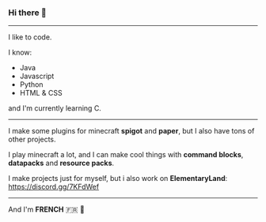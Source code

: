 ### Hi there 👋

***

I like to code.

I know:
- Java
- Javascript
- Python
- HTML & CSS

and I'm currently learning C.

***

I make some plugins for minecraft **spigot** and **paper**, but I also have tons of other projects.

I play minecraft a lot, and I can make cool things with **command blocks**, **datapacks** and **resource packs**.

I make projects just for myself, but i also work on **ElementaryLand**: https://discord.gg/7KFdWef

***

And I'm **FRENCH** 🇫🇷 🥖

<!--
**itsRed-v2/itsRed-v2** is a ✨ _special_ ✨ repository because its `README.md` (this file) appears on your GitHub profile.

Here are some ideas to get you started:

- 🔭 I’m currently working on ...
- 🌱 I’m currently learning ...
- 👯 I’m looking to collaborate on ...
- 🤔 I’m looking for help with ...
- 💬 Ask me about ...
- 📫 How to reach me: ...
- 😄 Pronouns: ...
- ⚡ Fun fact: ...
-->
